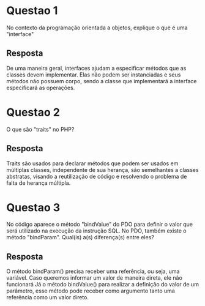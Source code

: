 # Questao 1

 No contexto da programação orientada a objetos, explique o que é uma "interface"

 ## Resposta
 De uma maneira geral, interfaces ajudam a especificar métodos que as classes devem implementar. Elas não podem ser instanciadas e seus métodos não possuem corpo, sendo a classe que implementará a interface especificará as operações.

# Questao 2

O que são "traits" no PHP?

## Resposta

Traits são usados para declarar métodos que podem ser usados em múltiplas classes, independente de sua herança, são semelhantes a classes abstratas, visando a reutilização de código e resolvendo o problema de falta de herança múltipla.

# Questao 3

No código aparece o método "bindValue" do PDO para definir o valor que será utilizado na execução da instrução SQL. No PDO, também existe o método "bindParam". Qual(is) a(s) diferença(s) entre eles?

## Resposta

O método bindParam() precisa receber uma referência, ou seja, uma variável. Caso queremos informar um valor de maneira direta, ele não funcionará
	Já o método bindValue() para realizar a definição do valor de um parâmetro, esse método pode receber como argumento tanto uma referência como um valor direto.






